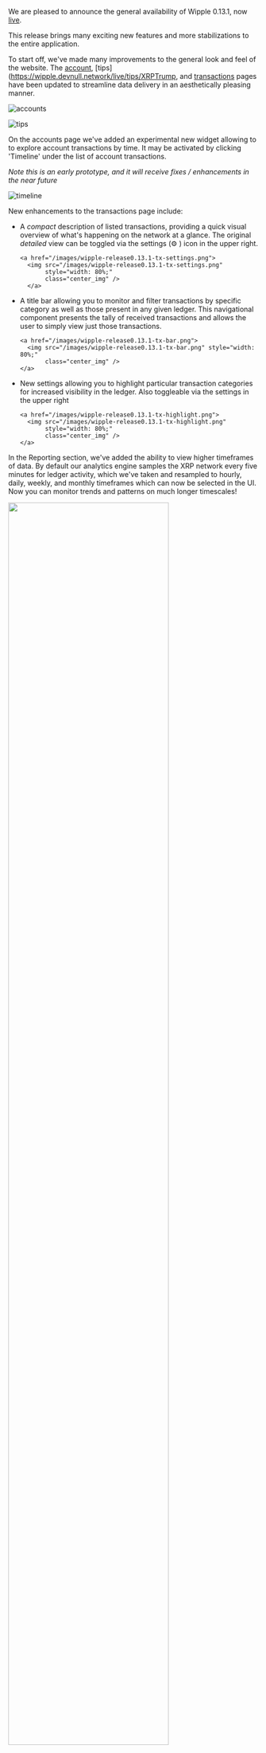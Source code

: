 We are pleased to announce the general availability of Wipple 0.13.1, now [live](https://wipple.devnull.network).

This release brings many exciting new features and more stabilizations to the entire application.

To start off, we've made many improvements to the general look and feel of the website. The [account](https://wipple.devnull.network/live/accounts/rPVMhWBsfF9iMXYj3aAzJVkPDTFNSyWdKy), [tips](https://wipple.devnull.network/live/tips/XRPTrump, and [transactions](https://wipple.devnull.network/live/transactions) pages have been updated to streamline data delivery in an aesthetically pleasing manner.

![accounts](@/assets/posts/wipple-version-0-13-1/accounts.png)

![tips](@/assets/posts/wipple-version-0-13-1/tips.png)

On the accounts page we've added an experimental new widget allowing to to explore account transactions by time. It may be activated by clicking 'Timeline' under the list of account transactions.

*Note this is an early prototype, and it will receive fixes / enhancements in the near future*

![timeline](@/assets/posts//wipple-version-0-13-1/timeline.png)

New enhancements to the transactions page include:

<ul>
  <li>
    <p>
    A <i>compact</i> description of listed transactions, providing a quick visual overview of what's happening on the network at a glance. The original <i>detailed</i> view can be toggled via the settings (⚙️ ) icon in the upper right.
    </p>

    <a href="/images/wipple-release0.13.1-tx-settings.png">
      <img src="/images/wipple-release0.13.1-tx-settings.png"
           style="width: 80%;"
           class="center_img" />
      </a>
  </li>

  <li>
    <p>
    A title bar allowing you to monitor and filter transactions by specific category as well as those present in any given ledger. This navigational component presents the tally of received transactions and allows the user to simply view just those transactions.
    </p>

    <a href="/images/wipple-release0.13.1-tx-bar.png">
      <img src="/images/wipple-release0.13.1-tx-bar.png" style="width: 80%;"
           class="center_img" />
    </a>
  </li>

  <li>
    <p>
    New settings allowing you to highlight particular transaction categories for increased visibility in the ledger. Also toggleable via the settings in the upper right
    </p>

    <a href="/images/wipple-release0.13.1-tx-highlight.png">
      <img src="/images/wipple-release0.13.1-tx-highlight.png"
           style="width: 80%;"
           class="center_img" />
    </a>
  </li>
</ul>

In the Reporting section, we've added the ability to view higher timeframes of data. By default our analytics engine samples the XRP network every five minutes for ledger activity, which we've taken and resampled to hourly, daily, weekly, and monthly timeframes which can now be selected in the UI. Now you can monitor trends and patterns on much longer timescales!

<a href="/images/wipple-release0.13.1-report-timeframes.png">
  <img src="/images/wipple-release0.13.1-report-timeframes.png"
       style="width: 80%;"
       class="center_img" />
</a>

The report metrics UI has received some general enhancements including additional hover/click effects and the ability to blow up graphs, by clicing on the <i>expand</i> icon in the lower right

<a href="/images/wipple-release0.13.1-report-expand.png">
  <img src="/images/wipple-release0.13.1-report-expand.png"
       style="width: 80%;"
       class="center_img" />
</a>

Overall the application has received many improvements including but not limited to:

<ul>
  <li>
    <p>
    Expanded help, which can be accessed via the <b>?</b> icon in the upper right of the UI, provides more information as to what is represented on each page and how to use the application.
    </p>
  </li>

  <li>
    <p>
    Mobile improvements: our goal is for 100% mobile compatability. We ask that anything that looks "wrong" on mobile interfaces be reported to <a href="mailto:devnullproductions@gmail.com">devnullproductions@gmail.com</a> so that we can promply address. If you've experienced issues w/ mobile access in the past, you may want to revisit the site as many outstanding issues have been fixed in this release (including incorrect styling in the <i>research</i> section).
    </p>
  </li>

  <li>
    <p>
    Better backend improvements: our data collection and aggregation system has been thoroughly tested and vetted to ensure all ledger edge cases have been handled and our database stays consistently in sync with the XRP network. We've written scripts and verification logic to provide us confidence that our data and metrics and accurate. This release sets the basis for running our analytics engine against the last several years worth of ledger traffic to generate long term stats (coming in the near future).
    </p>
  </li>
</ul>

And that wraps up another successful release! Make sure to stay tuned, <b>0.13.2</b> is not that far away!
